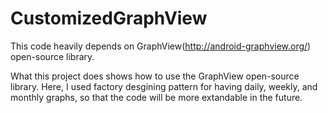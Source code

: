 CustomizedGraphView
===================

This code heavily depends on GraphView(http://android-graphview.org/) open-source library.

What this project does shows how to use the GraphView open-source library.  Here, I used factory desgining pattern for having daily, weekly, and monthly graphs, so that the code will be more extandable in the future.
